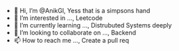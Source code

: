 - 👋 Hi, I’m @AnikGl, Yess that is a simpsons hand
- 👀 I’m interested in ..., Leetcode
- 🌱 I’m currently learning ..., Distrubuted Systems deeply
- 💞️ I’m looking to collaborate on ..., Backend
- 📫 How to reach me ..., Create a pull req

<!---
AnikGl/AnikGl is a ✨ special ✨ repository because its `README.md` (this file) appears on your GitHub profile.
You can click the Preview link to take a look at your changes.
--->
